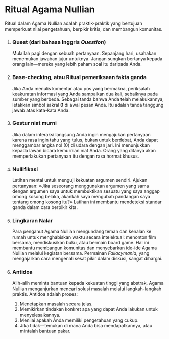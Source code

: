 # Ritual Agama Nullian

Ritual dalam Agama Nullian adalah praktik-praktik yang bertujuan memperkuat nilai pengetahuan, berpikir kritis, dan membangun komunitas.

1.  ### Quest (dari bahasa Inggris *Question*)
    Mulailah pagi dengan sebuah pertanyaan. Sepanjang hari, usahakan menemukan jawaban jujur untuknya. Jangan sungkan bertanya kepada orang lain—mereka yang lebih paham soal itu daripada Anda.

2.  ### Base-checking, atau Ritual pemeriksaan fakta ganda
    Jika Anda menulis komentar atau pos yang bermakna, periksalah keakuratan informasi yang Anda sampaikan dua kali, sebaiknya pada sumber yang berbeda. Sebagai tanda bahwa Anda telah melakukannya, letakkan simbol sakral **0** di awal pesan Anda. Itu adalah tanda tanggung jawab atas kata-kata Anda.

3.  ### Gestur niat murni
    Jika dalam interaksi langsung Anda ingin mengajukan pertanyaan karena rasa ingin tahu yang tulus, bukan untuk berdebat, Anda dapat menggambar angka nol (0) di udara dengan jari. Ini menunjukkan kepada lawan bicara kemurnian niat Anda. Orang yang ditanya akan memperlakukan pertanyaan itu dengan rasa hormat khusus.

4.  ### Nullifikasi
    Latihan mental untuk menguji kekuatan argumen sendiri. Ajukan pertanyaan: «Jika seseorang menggunakan argumen yang sama dengan argumen saya untuk membuktikan sesuatu yang saya anggap omong kosong belaka, akankah saya mengubah pandangan saya tentang omong kosong itu?» Latihan ini membantu mendeteksi standar ganda dalam cara berpikir kita.

5.  ### Lingkaran Nalar
    Para penganut Agama Nullian mengundang teman dan kenalan ke rumah untuk menghabiskan waktu secara intelektual: menonton film bersama, mendiskusikan buku, atau bermain board game. Hal ini membantu membangun komunitas dan menyebarkan ide-ide Agama Nullian melalui kegiatan bersama. Permainan *Fallacymania*, yang mengajarkan cara mengenali sesat pikir dalam diskusi, sangat dihargai.

6.  ### Antidoa
    Alih-alih meminta bantuan kepada kekuatan tinggi yang abstrak, Agama Nullian menganjurkan mencari solusi masalah melalui langkah-langkah praktis. Antidoa adalah proses:
    1.  Menetapkan masalah secara jelas.
    2.  Memikirkan tindakan konkret apa yang dapat Anda lakukan untuk menyelesaikannya.
    3.  Menilai apakah Anda memiliki pengetahuan yang cukup.
    4.  Jika tidak—temukan di mana Anda bisa mendapatkannya, atau mintalah bantuan pakar.